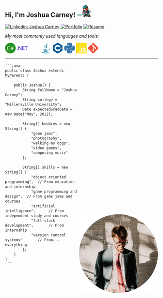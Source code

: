 <h2>Hi, I'm Joshua Carney! <img height="40" src="media/joshua4.gif"></h2>

[![Linkedin: Joshua Carney](https://img.shields.io/badge/-Joshua_Carney-blue?style=flat-square&logo=Linkedin&logoColor=white&link=https://www.linkedin.com/in/jkcarney/)](https://www.linkedin.com/in/jkcarney/)
[![Portfolio](https://img.shields.io/badge/Portfolio_Website-12b844?style=flat-square&logo=GitHub&link=https://jkcarney.github.io)](https://jkcarney.github.io/)
[![Resume](https://img.shields.io/badge/Resume-2e0073?style=flat-square&logo=Files&logoColor=ffffff&link=https://www.dl.dropboxusercontent.com/s/pc1q5svtg448sn1/Joshua_Carney_Resume_2021_2022_NO_CONTACT.pdf?dl=0)](https://www.dl.dropboxusercontent.com/s/pc1q5svtg448sn1/Joshua_Carney_Resume_2021_2022_NO_CONTACT.pdf?dl=0)

<p><em>My most commonly used languages and tools:</em></p>
<code><img height="35" src="media/csharp.svg"></code>
<code><img height="35" src="media/dotnet.svg"></code>
<code><img height="35" src="media/unity.svg"></code>
<code><img height="35" src="media/java.svg"></code>
<code><img height="35" src="media/cplusplus.svg"></code>
<code><img height="35" src="media/python.svg"></code>
<code><img height="35" src="media/javascript.svg"></code>
<code><img height="35" src="media/git.svg"></code>

<br />

---
<div>
    <img align='right' src="media/me.png" width="260" style="padding-top:500px;">

    ```java
    public class Joshua extends MyParents {

        public Joshua() {
            String fullName = "Joshua Carney";
            String college = "Millersville University";
            Date expectedGradDate = new Date("May", 2022);

            String[] hobbies = new String[] {
                "game jams",
                "photography",
                "walking my dogs",
                "video games",
                "composing music"
            };

            String[] skills = new String[] {
                "object oriented programming",  // From education and internship
                "game programming and design",  // From game jams and courses
                "artificial intelligence",      // From independent study and courses
                "full-stack development",       // From internship
                "version control systems"       // From... everything
            };
        }
    }
    ```
</div>